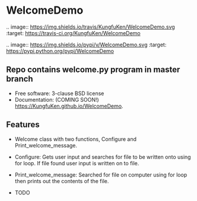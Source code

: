 # WelcomeDemo


.. image:: https://img.shields.io/travis/KungfuKen/WelcomeDemo.svg
        :target: https://travis-ci.org/KungfuKen/WelcomeDemo

.. image:: https://img.shields.io/pypi/v/WelcomeDemo.svg
        :target: https://pypi.python.org/pypi/WelcomeDemo

Repo contains welcome.py program in master branch
--------
* Free software: 3-clause BSD license
* Documentation: (COMING SOON!) https://KungfuKen.github.io/WelcomeDemo.

Features
--------
* Welcome class with two functions,  Configure and Print_welcome_message.

* Configure: Gets user input and searches for file to be written onto using for loop. If file found user input is written on to file.

* Print_welcome_message: Searched for file on computer using for loop then prints out the contents of the file. 

* TODO
